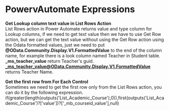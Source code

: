 # PowervAutomate Expressions
**Get Lookup column text value in List Rows Action** <br>
List Rows action in Power Automate returns value and type column for Lookup columns, if we need to get text value then we have to use Get Row action, but we can get the text value without using the Get Row action using the Odata formatted values, just we need to put **@OData.Community.Display.V1.FormattedValue** to the end of the column name, for example there is a look column named Teacher in Student table. <br>
**_ms_teacher_value**  return Teacher's guid. <br>
**_ms_teacher_value@OData.Community.Display.V1.FormattedValue** returns Teacher Name. <br>

**Get the first row from For Each Control** <br>
Sometimes we need to get the first row only from the List Rows action, you can do it by the following expression. <br>
if(greater(length(outputs('List_Academic_Course'),0)),first(outputs('List_Academic_Course')?['value'])?['_mb_courseid_value'],null)


